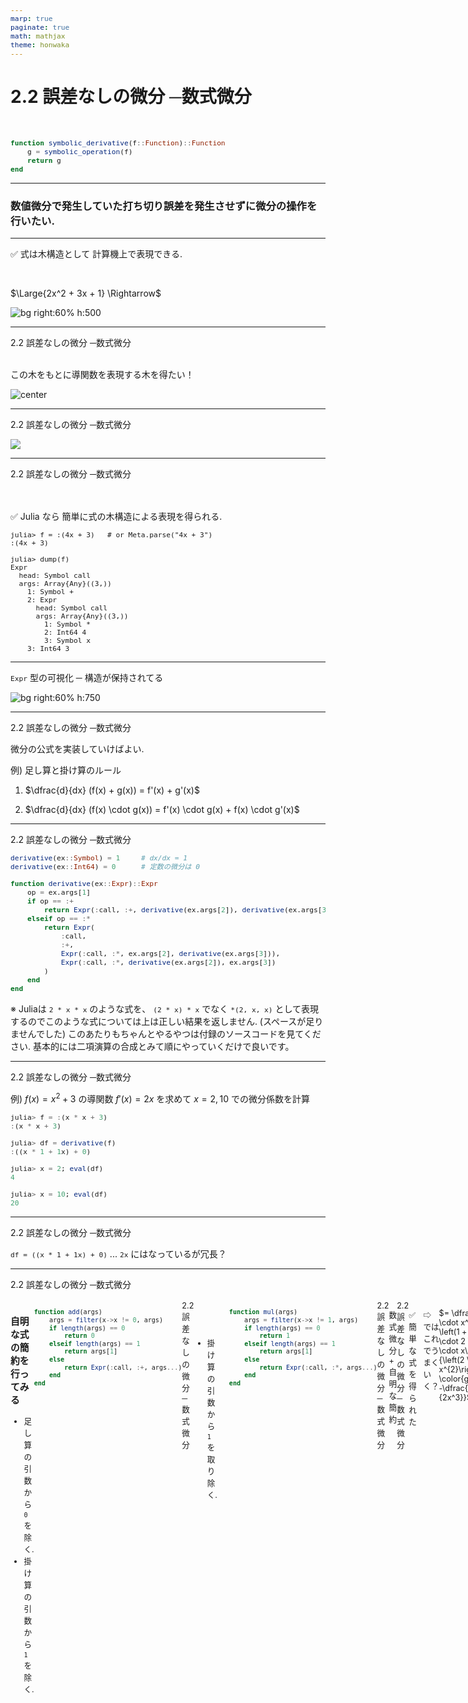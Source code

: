 ```yaml
---
marp: true
paginate: true
math: mathjax
theme: honwaka
---
```



# **2.2 誤差なしの微分 ─数式微分**

<br>

```julia
function symbolic_derivative(f::Function)::Function
    g = symbolic_operation(f)
    return g
end
```


---

<!-- _header: 数式微分のモチベーション -->

### 数値微分で発生していた打ち切り誤差を発生させずに微分の操作を行いたい. 



---

<!-- _header: 数式微分のアイデア -->

<!-- <div class="section"> 2.2 誤差なしの微分 ─数式微分 </div>  -->

✅ 式は木構造として
計算機上で表現できる.

<br>


$\Large{2x^2 + 3x + 1}  \Rightarrow$

![bg right:60% h:500](../img/exprf.svg)


---


<!-- _header: 数式微分のアイデア -->

<div class="section"> 2.2 誤差なしの微分 ─数式微分 </div>

<br>

この木をもとに導関数を表現する木を得たい！


![center](../img/symbolic_algo_simple.png)


---



<div class="section"> 2.2 誤差なしの微分 ─数式微分 </div>

<!-- _header: 数式微分のアイデア -->

![](../img/symbolic_algo.png)


---





<!-- _header: `Expr` 型 -->

<div class="section"> 2.2 誤差なしの微分 ─数式微分 </div>


<br>
<br>

✅ Julia なら 簡単に式の木構造による表現を得られる. 

```
julia> f = :(4x + 3)   # or Meta.parse("4x + 3")
:(4x + 3)

julia> dump(f)
Expr
  head: Symbol call
  args: Array{Any}((3,))
    1: Symbol +
    2: Expr
      head: Symbol call
      args: Array{Any}((3,))
        1: Symbol *
        2: Int64 4
        3: Symbol x
    3: Int64 3
```



---

<!-- _header: `Expr` 型 -->

`Expr` 型の可視化
─ 構造が保持されてる

![bg right:60% h:750](../img/plotdemo.png)

---

<!-- _header: 数式微分の実装 -->

<div class="section"> 2.2 誤差なしの微分 ─数式微分 </div>

微分の公式を実装していけばよい.

例) 足し算と掛け算のルール

1. $\dfrac{d}{dx} (f(x) + g(x)) = f'(x) + g'(x)$
   
   
2. $\dfrac{d}{dx} (f(x) \cdot g(x)) = f'(x) \cdot g(x) + f(x) \cdot g'(x)$
   
---

<!-- _header: 数式微分の実装 -->

<div class="section"> 2.2 誤差なしの微分 ─数式微分 </div>


```julia
derivative(ex::Symbol) = 1     # dx/dx = 1
derivative(ex::Int64) = 0      # 定数の微分は 0

function derivative(ex::Expr)::Expr
    op = ex.args[1]
    if op == :+     
        return Expr(:call, :+, derivative(ex.args[2]), derivative(ex.args[3])) 
    elseif op == :*                
        return Expr(
            :call,
            :+,
            Expr(:call, :*, ex.args[2], derivative(ex.args[3])),
            Expr(:call, :*, derivative(ex.args[2]), ex.args[3])
        )
    end
end
```

<div class="cite">

※ Juliaは `2 * x * x` のような式を、 `(2 * x) * x` でなく `*(2, x, x)` として表現するのでこのような式については上は正しい結果を返しません. (スペースが足りませんでした)
このあたりもちゃんとやるやつは付録のソースコードを見てください. 基本的には二項演算の合成とみて順にやっていくだけで良いです。 

---


<!-- _header: 数式微分の実装 -->

<div class="section"> 2.2 誤差なしの微分 ─数式微分 </div>

例) $f(x) = x^2 + 3$ の導関数 $f'(x) = 2x$ を求めて $x = 2, 10$ での微分係数を計算

```julia
julia> f = :(x * x + 3)
:(x * x + 3)

julia> df = derivative(f)
:((x * 1 + 1x) + 0)

julia> x = 2; eval(df)
4

julia> x = 10; eval(df)
20
```

---


<!-- _header: ⚠️ 数式微分の改良 ~ 複雑な表現  -->

<div class="section"> 2.2 誤差なしの微分 ─数式微分 </div>


`df = ((x * 1 + 1x) + 0)` ... `2x` にはなっているが冗長？


<!-- <div class="cite">

[1] よく数式微分の固有・不可避っぽい問題だ、みたいな文脈で語られるのですが、数値微分自体の問題ではないという指摘もあります。僕もそう思います。
参考: Laue, S. (2019). On the Equivalence of Automatic and Symbolic Differentiation. ArXiv. /abs/1904.02990


</div> -->


---

<style scoped>
  code {
    font-size: 0.8em;  
  }

  .container {
    display: flex;
    flex-direction: row;
    justify-content: space-between;
    font-size: 0.9em;
  }

    .container > .left {
      width: 40%;
    }

    .container > .right {
      width: 60%;
    }


</style>

<!-- _header: 簡約化  -->
<div class="section"> 2.2 誤差なしの微分 ─数式微分 </div>

<br>


<div class="container">
<div class="left">
    
    
### 自明な式の簡約を行ってみる

- 足し算の引数から `0` を除く.
- 掛け算の引数から `1` を除く.

</div>

<div class="right">

```julia
function add(args)
    args = filter(x->x != 0, args)
    if length(args) == 0
        return 0
    elseif length(args) == 1
        return args[1]
    else
        return Expr(:call, :+, args...)
    end
end
```

</div>



---


<!-- _header: 簡約化  -->

<div class="section"> 2.2 誤差なしの微分 ─数式微分 </div>


<div class="columns">


<div>

<br>
<br>
<br>

- 掛け算の引数から `1` を取り除く.


</div>


<div>

```julia
function mul(args)
    args = filter(x->x != 1, args)
    if length(args) == 0
        return 1
    elseif length(args) == 1
        return args[1]
    else
        return Expr(:call, :*, args...)
    end
end
```


</div>


</div>


---

<!-- _header: 簡約化  -->

<div class="section"> 2.2 誤差なしの微分 ─数式微分 </div>


<br>


<br>



数式微分 + 自明な簡約

```julia
derivative(ex::Symbol) = 1
derivative(ex::Int64) = 0

function derivative(ex::Expr)
    op = ex.args[1]
    if op == :+
        return add([derivative(ex.args[2]), derivative(ex.args[3])])
    elseif op == :*
        return add([
            mul([ex.args[2], derivative(ex.args[3])]),
            mul([derivative(ex.args[2]), ex.args[3]])
        ])
    end
end
```

---


<!-- _header: 簡約化  -->

<div class="section"> 2.2 誤差なしの微分 ─数式微分 </div>

✅　簡単な式を得られた

```julia
julia> derivative(:(x * x + 3))
:(x + x)
```

⇨ ではこれでうまくいく？

```julia
julia> derivative(:((1 + x)  / (2 * x^2)))
:((2 * x ^ 2 - (1 + x) * (2 * (2x))) / (2 * x ^ 2) ^ 2)
```

<br>

$= \dfrac{\left(2 \cdot x^{2} - \left(1 + x\right) \cdot 2 \cdot 2 \cdot x\right)}{\left(2 \cdot x^{2}\right)^{2}} \color{gray}{\ = -\dfrac{x + 2}{2x^3}}$ 🧐🧐🧐




---

<!-- _header: 式の表現法を考える -->


```julia
julia> t1 = :(x * x)
julia> t2 = :($t1 * $t1)
julia> f = :($t2 * $t2)
:(((x * x) * (x * x)) * ((x * x) * (x * x)))
```


という $f$ は、木で表現すると...


![bg right h:300](../img/naive-tree-expr.svg)

---

<!-- _header: 式の表現法を考える -->

<div class="section"> 2.2 誤差なしの微分 ─数式微分 </div>

:question: 単純な関数が、なぜこんなに複雑になってしまったのか？

⇨ (木構造で表す) 式には、**束縛がない** ので、共通のものを参照できない.


---

<!-- _header: 式からアルゴリズムへ、木からDAGへ-->

<div class="section"> 2.2 誤差なしの微分 ─数式微分 </div>


<div style="text-align: center;">

✅ 式は束縛がないとても制限されたプログラム.


⇩

これを許したらどうなる？

</div>


---


<!-- _header: 式からアルゴリズムへ、木からDAGへ-->

<div class="section"> 2.2 誤差なしの微分 ─数式微分 </div>


$$
f(x) = x \cdot x \cdot x \cdot x \cdot x \cdot x \cdot x \cdot x
$$

<div style="text-align: center;">

⇩

</div>

$$
\begin{aligned}
t_1 &= x \cdot x \\
t_2 &= t_1 \cdot t_1 \\
y &= t_2 \cdot t_2 \\
\end{aligned}
$$


これの表現は？ ⇨ 自動微分へ

<div class="cite">

ヒューリスティックにやってそれなりに簡単な式を得られれば実用的には大丈夫なので与太話になりますが、簡約化を頑張れば最もシンプルな式を得られるか考えてみます。
簡単さの定義にもよるかもしれませんが、$\forall x$ で $f(x) = 0$ な $f$ は $f(x) = 0$ と簡約化されるべきでしょう。
ところが、$f$ が四則演算と $exp, sin, abs$ と有理数, $\pi, \ln{2}$ で作れる式のとき、$\forall x, f(x) = 0$ か判定する問題は決定不能であることが知られています。([Richardson's theorem](https://en.wikipedia.org/wiki/Richardson%27s_theorem))
**したがって、一般の式を入力として、最も簡単な式を出力するようなアルゴリズムは存在しないとわかります。** 

</div>

---
